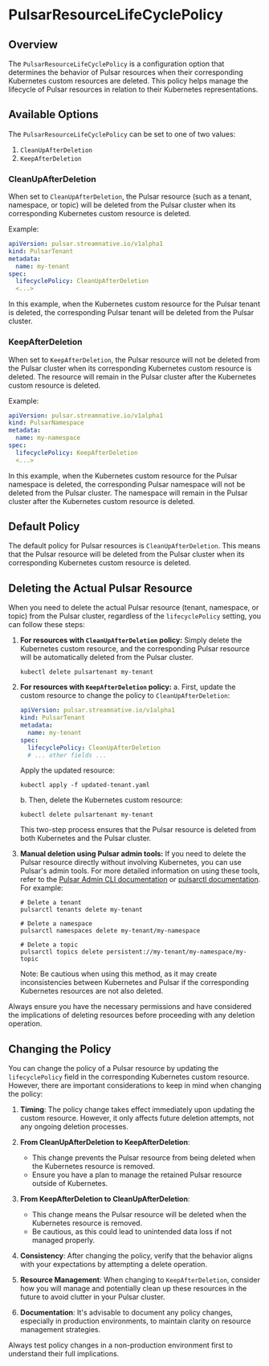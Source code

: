 # PulsarResourceLifeCyclePolicy

## Overview

The `PulsarResourceLifeCyclePolicy` is a configuration option that determines the behavior of Pulsar resources when their corresponding Kubernetes custom resources are deleted. This policy helps manage the lifecycle of Pulsar resources in relation to their Kubernetes representations.

## Available Options

The `PulsarResourceLifeCyclePolicy` can be set to one of two values:

1. `CleanUpAfterDeletion`
2. `KeepAfterDeletion`

### CleanUpAfterDeletion

When set to `CleanUpAfterDeletion`, the Pulsar resource (such as a tenant, namespace, or topic) will be deleted from the Pulsar cluster when its corresponding Kubernetes custom resource is deleted.

Example:

```yaml
apiVersion: pulsar.streamnative.io/v1alpha1
kind: PulsarTenant
metadata:
  name: my-tenant
spec:
  lifecyclePolicy: CleanUpAfterDeletion
  <...>
```

In this example, when the Kubernetes custom resource for the Pulsar tenant is deleted, the corresponding Pulsar tenant will be deleted from the Pulsar cluster.

### KeepAfterDeletion

When set to `KeepAfterDeletion`, the Pulsar resource will not be deleted from the Pulsar cluster when its corresponding Kubernetes custom resource is deleted. The resource will remain in the Pulsar cluster after the Kubernetes custom resource is deleted.

Example:

```yaml
apiVersion: pulsar.streamnative.io/v1alpha1
kind: PulsarNamespace
metadata:
  name: my-namespace
spec:
  lifecyclePolicy: KeepAfterDeletion
  <...>
```

In this example, when the Kubernetes custom resource for the Pulsar namespace is deleted, the corresponding Pulsar namespace will not be deleted from the Pulsar cluster. The namespace will remain in the Pulsar cluster after the Kubernetes custom resource is deleted.

## Default Policy

The default policy for Pulsar resources is `CleanUpAfterDeletion`. This means that the Pulsar resource will be deleted from the Pulsar cluster when its corresponding Kubernetes custom resource is deleted.

## Deleting the Actual Pulsar Resource

When you need to delete the actual Pulsar resource (tenant, namespace, or topic) from the Pulsar cluster, regardless of the `lifecyclePolicy` setting, you can follow these steps:

1. **For resources with `CleanUpAfterDeletion` policy:**
   Simply delete the Kubernetes custom resource, and the corresponding Pulsar resource will be automatically deleted from the Pulsar cluster.

   ```shell
   kubectl delete pulsartenant my-tenant
   ```

2. **For resources with `KeepAfterDeletion` policy:**
   a. First, update the custom resource to change the policy to `CleanUpAfterDeletion`:

   ```yaml
   apiVersion: pulsar.streamnative.io/v1alpha1
   kind: PulsarTenant
   metadata:
     name: my-tenant
   spec:
     lifecyclePolicy: CleanUpAfterDeletion
     # ... other fields ...
   ```

   Apply the updated resource:

   ```shell
   kubectl apply -f updated-tenant.yaml
   ```

   b. Then, delete the Kubernetes custom resource:

   ```shell
   kubectl delete pulsartenant my-tenant
   ```

   This two-step process ensures that the Pulsar resource is deleted from both Kubernetes and the Pulsar cluster.

3. **Manual deletion using Pulsar admin tools:**
   If you need to delete the Pulsar resource directly without involving Kubernetes, you can use Pulsar's admin tools. For more detailed information on using these tools, refer to the [Pulsar Admin CLI documentation](https://pulsar.apache.org/docs/admin-api-overview/) or [pulsarctl documentation](https://github.com/streamnative/pulsarctl). For example:

   ```shell
   # Delete a tenant
   pulsarctl tenants delete my-tenant

   # Delete a namespace
   pulsarctl namespaces delete my-tenant/my-namespace

   # Delete a topic
   pulsarctl topics delete persistent://my-tenant/my-namespace/my-topic
   ```

   Note: Be cautious when using this method, as it may create inconsistencies between Kubernetes and Pulsar if the corresponding Kubernetes resources are not also deleted.

Always ensure you have the necessary permissions and have considered the implications of deleting resources before proceeding with any deletion operation.

## Changing the Policy

You can change the policy of a Pulsar resource by updating the `lifecyclePolicy` field in the corresponding Kubernetes custom resource. However, there are important considerations to keep in mind when changing the policy:

1. **Timing**: The policy change takes effect immediately upon updating the custom resource. However, it only affects future deletion attempts, not any ongoing deletion processes.

2. **From CleanUpAfterDeletion to KeepAfterDeletion**: 
   - This change prevents the Pulsar resource from being deleted when the Kubernetes resource is removed.
   - Ensure you have a plan to manage the retained Pulsar resource outside of Kubernetes.

3. **From KeepAfterDeletion to CleanUpAfterDeletion**:
   - This change means the Pulsar resource will be deleted when the Kubernetes resource is removed.
   - Be cautious, as this could lead to unintended data loss if not managed properly.

4. **Consistency**: After changing the policy, verify that the behavior aligns with your expectations by attempting a delete operation.

5. **Resource Management**: When changing to `KeepAfterDeletion`, consider how you will manage and potentially clean up these resources in the future to avoid clutter in your Pulsar cluster.

6. **Documentation**: It's advisable to document any policy changes, especially in production environments, to maintain clarity on resource management strategies.

Always test policy changes in a non-production environment first to understand their full implications.